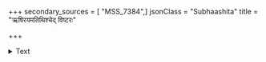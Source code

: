 +++
secondary_sources = [ "MSS_7384",]
jsonClass = "Subhaashita"
title = "ऋषिरयमतिथिश्चेद् विष्टरः"

+++

<details><summary>Text</summary>

ऋषिरयमतिथिश्चेद् विष्टरः पाद्यमर्घ्यं तदनु च मधुपर्कः कल्प्यतां श्रोत्रियाय।  
अथ तु रिपुरकस्माद् द्वेष्टि नः पुत्रभाण्डं तदिह नयविहीने कार्मुकस्याधिकारः॥
</details>
